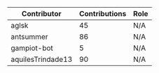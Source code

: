 | Contributor | Contributions | Role |
| ------------ | -------------- | ---- |
| aglsk | 45 | N/A |
| antsummer | 86 | N/A |
| gampiot-bot | 5 | N/A |
| aquilesTrindade13 | 90 | N/A |

